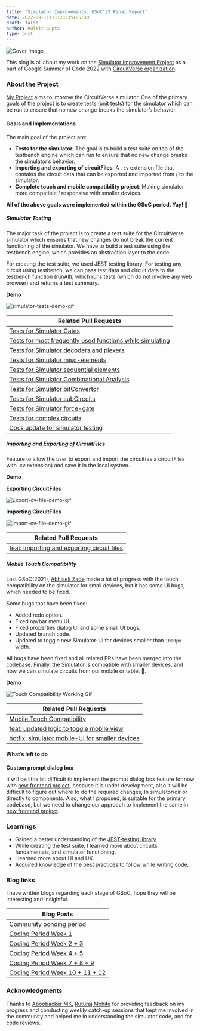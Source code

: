 ```yaml
---
title: "Simulator Improvements: GSoC'22 Final Report"
date: 2022-09-11T11:23:35+05:30
draft: false
author: Pulkit Gupta
type: post
---
```


![Cover Image](/images/pulkitGupta_phase_1_blog/cover_final.png)

This blog is all about my work on the [Simulator Improvement Project](https://github.com/CircuitVerse/CircuitVerse/wiki/GSoC%2722-Project-List#project-4---circuitverse-simulator-improvements) as a part of Google Summer of Code 2022 with [CircuitVerse organization](https://github.com/circuitverse).

### About the Project

[My Project](https://github.com/CircuitVerse/CircuitVerse/wiki/GSoC%2722-Project-List#project-4---circuitverse-simulator-improvements) aims to improve the CircuitVerse simulator. One of the primary goals of the project is to create tests (unit tests) for the simulator which can be run to ensure that no new change breaks the simulator’s behavior.

#### Goals and Implementations

The main goal of the project are:

- **Tests for the simulator**: The goal is to build a test suite on top of the testbench engine which can run to ensure that no new change breaks the simulator’s behavior.
- **Importing and exporting of circuitFiles**: A `.cv` extension file that contains the circuit data that can be exported and imported from / to the simulator.
- **Complete touch and mobile compatibility project**: Making simulator more compatible / responsive with smaller devices.

**All of the above goals were implemented within the GSoC period. Yay! 🎉**

##### Simulator Testing

The major task of the project is to create a test suite for the CircuitVerse simulator which ensures that new changes do not break the current functioning of the simulator. We have to build a test suite using the testbench engine, which provides an abstraction layer to the code.

For creating the test suite, we used JEST testing library. For testing any circuit using testbench, we can pass test data and circuit data to the testbench function (runAll), which runs tests (which do not involve any web browser) and returns a test summary.

**Demo**

![simulator-tests-demo-gif](/images/pulkitGupta_phase_1_blog/simulator-tests-final.gif)

| Related Pull Requests                                                                                               |
| ------------------------------------------------------------------------------------------------------------------- |
| [Tests for Simulator Gates](https://github.com/CircuitVerse/CircuitVerse/pull/3162)                                 |
| [Tests for most frequently used functions while simulating](https://github.com/CircuitVerse/CircuitVerse/pull/3172) |
| [Tests for Simulator decoders and plexers](https://github.com/CircuitVerse/CircuitVerse/pull/3186)                  |
| [Tests for Simulator misc-elements](https://github.com/CircuitVerse/CircuitVerse/pull/3191)                         |
| [Tests for Simulator sequential elements](https://github.com/CircuitVerse/CircuitVerse/pull/3193)                   |
| [Tests for Simulator Combinational Analysis](https://github.com/CircuitVerse/CircuitVerse/pull/3204)                |
| [Tests for Simulator bitConvertor](https://github.com/CircuitVerse/CircuitVerse/pull/3207)                          |
| [Tests for Simulator subCircuits](https://github.com/CircuitVerse/CircuitVerse/pull/3212)                           |
| [Tests for Simulator force-gate](https://github.com/CircuitVerse/CircuitVerse/pull/3221)                            |
| [Tests for complex circuits](https://github.com/CircuitVerse/CircuitVerse/pull/3244)                                |
| [Docs update for simulator testing](https://github.com/CircuitVerse/CircuitVerse/pull/3261)                         |

##### Importing and Exporting of CircuitFiles

Feature to allow the user to export and import the circuit(as a circuitFiles with .cv extension) and save it in the local system.

**Demo**

**Exporting CircuitFiles**

![Export-cv-file-demo-gif](/images/pulkitGupta_phase_1_blog/export.gif)

**Importing CircuitFiles**

![import-cv-file-demo-gif](/images/pulkitGupta_phase_1_blog/import.gif)

| Related Pull Requests                                                                                 |
| ----------------------------------------------------------------------------------------------------- |
| [feat: importing and exporting circuit files](https://github.com/CircuitVerse/CircuitVerse/pull/3222) |

##### Mobile Touch Compatibility

Last GSoC(2021), [Abhisek Zade](https://blog.circuitverse.org/author/abhishek-zade/) made a lot of progress with the touch compatibility on the simulator for small devices, but it has some UI bugs, which needed to be fixed.

Some bugs that have been fixed:

- Added redo option.
- Fixed navbar menu UI.
- Fixed properties dialog UI and some small UI bugs.
- Updated branch code.
- Updated to toggle new Simulator-Ui for devices smaller than `1000px` width.

All bugs have been fixed and all related PRs have been merged into the codebase. Finally, the Simulator is compatible with smaller devices, and now we can simulate circuits from our mobile or tablet 🥳.

**Demo**

![Touch Compatibility Working Gif](/images/pulkitGupta_phase_1_blog/TouchWorking.gif)

| Related Pull Requests                                                                                     |
| --------------------------------------------------------------------------------------------------------- |
| [Mobile Touch Compatibility](https://github.com/CircuitVerse/CircuitVerse/pull/3236)                      |
| [feat: updated logic to toggle mobile view](https://github.com/CircuitVerse/CircuitVerse/pull/3268)       |
| [hotfix: simulator mobile-UI for smaller devices](https://github.com/CircuitVerse/CircuitVerse/pull/3272) |

#### What’s left to do

**Custom prompt dialog box**

It will be little bit difficult to implement the prompt dialog box feature for now with [new frontend project](https://github.com/CircuitVerse/cv-frontend-vue), because it is under development, also it will be difficult to figure out where to do the required changes, In simulator/dir or directly to components.
Also, what I proposed, is suitable for the primary codebase, but we need to change our approach to implement the same in [new frontend project](https://github.com/CircuitVerse/cv-frontend-vue).

### Learnings

- Gained a better understanding of the [JEST-testing library](https://jestjs.io/).
- While creating the test suite, I learned more about circuits, fundamentals, and simulator functioning.
- I learned more about UI and UX.
- Acquired knowledge of the best practices to follow while writing code.

### Blog links

I have written blogs regarding each stage of GSoC, hope they will be interesting and insightful.

| Blog Posts                                                                                      |
| ----------------------------------------------------------------------------------------------- |
| [Community bonding period](https://dev.to/pulkit30/community-bonding-period-gsoc22-428o)        |
| [Coding Period Week 1](https://dev.to/pulkit30/coding-period-week-1-gsoc22-c96)                 |
| [Coding Period Week 2 + 3](https://dev.to/pulkit30/coding-period-gsoc22-week-2-3-4dp3)          |
| [Coding Period Week 4 + 5](https://dev.to/pulkit30/coding-period-gsoc22-week-4-5-4l6l)          |
| [Coding Period Week 7 + 8 + 9](https://dev.to/pulkit30/coding-period-gsoc22-week-7-8-9-2836)    |
| [Coding Period Week 10 + 11 + 12](https://dev.to/pulkit30/coding-period-gsoc22-week-10-11-3ep8) |

### Acknowledgments

Thanks to [Aboobacker MK](https://github.com/tachyons), [Ruturaj Mohite](https://github.com/gr455) for providing feedback on my progress and conducting weekly catch-up sessions that kept me involved in the community and helped me in understanding the simulator code, and for code reviews.
